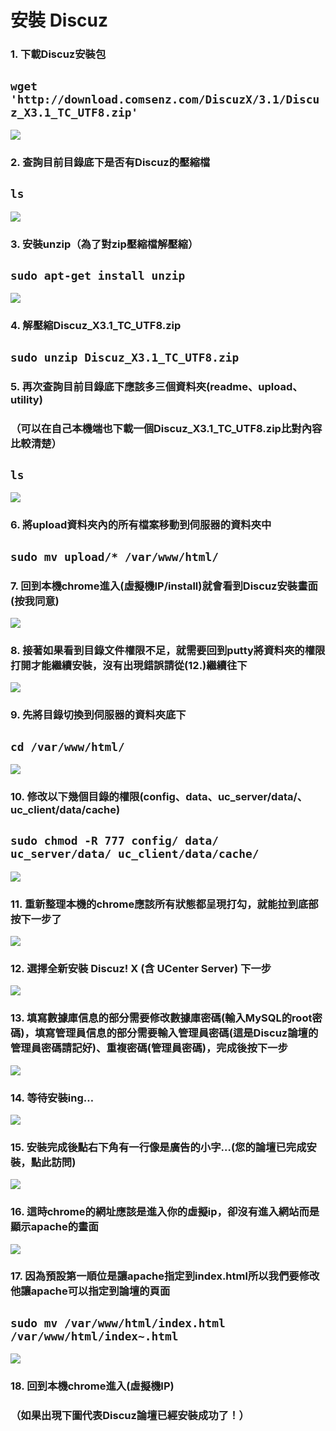 # **安裝 Discuz**

### 1. 下載Discuz安裝包
## ```wget 'http://download.comsenz.com/DiscuzX/3.1/Discuz_X3.1_TC_UTF8.zip'```
![](../img/inst_part3/part3_1.png)

### 2. 查詢目前目錄底下是否有Discuz的壓縮檔
## ```ls```
![](../img/inst_part3/part3_2.png)

### 3. 安裝unzip（為了對zip壓縮檔解壓縮）
## ```sudo apt-get install unzip```
![](../img/inst_part3/part3_3.png)

### 4. 解壓縮Discuz_X3.1_TC_UTF8.zip
## ```sudo unzip Discuz_X3.1_TC_UTF8.zip```

### 5. 再次查詢目前目錄底下應該多三個資料夾(readme、upload、utility)
### （可以在自己本機端也下載一個Discuz_X3.1_TC_UTF8.zip比對內容比較清楚）
## ```ls```
![](../img/inst_part3/part3_4.png)

### 6. 將upload資料夾內的所有檔案移動到伺服器的資料夾中
## ```sudo mv upload/* /var/www/html/```

### 7. 回到本機chrome進入(虛擬機IP/install)就會看到Discuz安裝畫面(按我同意)
![](../img/inst_part3/part3_5.png)

### 8. 接著如果看到目錄文件權限不足，就需要回到putty將資料夾的權限打開才能繼續安裝，沒有出現錯誤請從(12.)繼續往下
![](../img/inst_part3/part3_6.png)

### 9. 先將目錄切換到伺服器的資料夾底下
## ```cd /var/www/html/```
![](../img/inst_part3/part3_7.png)

### 10. 修改以下幾個目錄的權限(config、data、uc_server/data/、uc_client/data/cache)
## ```sudo chmod -R 777 config/ data/ uc_server/data/ uc_client/data/cache/```
![](../img/inst_part3/part3_8.png)

### 11. 重新整理本機的chrome應該所有狀態都呈現打勾，就能拉到底部按下一步了
![](../img/inst_part3/part3_9.png)

### 12. 選擇全新安裝 Discuz! X (含 UCenter Server) 下一步
![](../img/inst_part3/part3_10.png)

### 13. 填寫數據庫信息的部分需要修改數據庫密碼(輸入MySQL的root密碼)，填寫管理員信息的部分需要輸入管理員密碼(這是Discuz論壇的管理員密碼請記好)、重複密碼(管理員密碼)，完成後按下一步
![](../img/inst_part3/part3_11.png)

### 14. 等待安裝ing…
![](../img/inst_part3/part3_12.png)

### 15. 安裝完成後點右下角有一行像是廣告的小字…(您的論壇已完成安裝，點此訪問)
![](../img/inst_part3/part3_13.png)

### 16. 這時chrome的網址應該是進入你的虛擬ip，卻沒有進入網站而是顯示apache的畫面
![](../img/inst_part1/part1_8.png)

### 17. 因為預設第一順位是讓apache指定到index.html所以我們要修改他讓apache可以指定到論壇的頁面
## ```sudo mv /var/www/html/index.html /var/www/html/index~.html```
![](../img/inst_part3/part3_14.png)

### 18. 回到本機chrome進入(虛擬機IP)
### （如果出現下圖代表Discuz論壇已經安裝成功了！）
